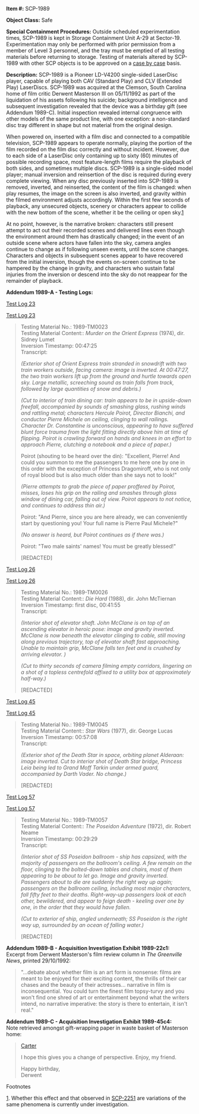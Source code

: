 **Item #:** SCP-1989

**Object Class:** Safe

**Special Containment Procedures:** Outside scheduled experimentation times, SCP-1989 is kept in Storage Containment Unit A-29 at Sector-19. Experimentation may only be performed with prior permission from a member of Level 3 personnel, and the tray must be emptied of all testing materials before returning to storage. Testing of materials altered by SCP-1989 with other SCP objects is to be approved on a [case by case](/scp-1756) basis.

**Description:** SCP-1989 is a Pioneer LD-V4200 single-sided LaserDisc player, capable of playing both CAV (Standard Play) and CLV (Extended Play) LaserDiscs. SCP-1989 was acquired at the Clemson, South Carolina home of film critic Derwent Masterson III on 05/11/1992 as part of the liquidation of his assets following his suicide; background intelligence and subsequent investigation revealed that the device was a birthday gift (see Addendum 1989-C). Initial inspection revealed internal congruence with other models of the same product line, with one exception: a non-standard disc tray different in shape but not material from the original design.

When powered on, inserted with a film disc and connected to a compatible television, SCP-1989 appears to operate normally, playing the portion of the film recorded on the film disc correctly and without incident. However, due to each side of a LaserDisc only containing up to sixty (60) minutes of possible recording space, most feature-length films require the playback of both sides, and sometimes multiple discs. SCP-1989 is a single-sided model player; manual inversion and reinsertion of the disc is required during every complete viewing. When any disc previously inserted into SCP-1989 is removed, inverted, and reinserted, the content of the film is changed: when play resumes, the image on the screen is also inverted, and gravity within the filmed environment adjusts accordingly. Within the first few seconds of playback, any unsecured objects, scenery or characters appear to collide with the new bottom of the scene, whether it be the ceiling or open sky.[1](javascript:;)

At no point, however, is the narrative broken: characters still present attempt to act out their recorded scenes and delivered lines even though the environment around them has drastically changed; in the event of an outside scene where actors have fallen into the sky, camera angles continue to change as if following unseen events, until the scene changes. Characters and objects in subsequent scenes appear to have recovered from the initial inversion, though the events on-screen continue to be hampered by the change in gravity, and characters who sustain fatal injuries from the inversion or descend into the sky do not reappear for the remainder of playback.

**Addendum 1989-A - Testing Logs:**

[Test Log 23](javascript:;)

[Test Log 23](javascript:;)

> Testing Material No.: 1989-TM0023  
> Testing Material Content:: _Murder on the Orient Express_ (1974), dir. Sidney Lumet  
> Inversion Timestamp: 00:47:25  
> Transcript:
> 
> _(Exterior shot of Orient Express train stranded in snowdrift with two train workers outside, facing camera: image is inverted. At 00:47:27, the two train workers lift up from the ground and hurtle towards open sky. Large metallic, screeching sound as train falls from track, followed by large quantities of snow and debris.)_
> 
> _(Cut to interior of train dining car: train appears to be in upside-down freefall, accompanied by sounds of smashing glass, rushing winds and rattling metal; characters Hercule Poirot, Director Bianchi, and conductor Pierre Michele on ceiling, clinging to wall railings. Character Dr. Constantine is unconscious, appearing to have suffered blunt force trauma from the light fitting directly above him at time of flipping. Poirot is crawling forward on hands and knees in an effort to approach Pierre, clutching a notebook and a piece of paper.)_
> 
> Poirot (shouting to be heard over the din): "Excellent, Pierre! And could you summon to me the passengers to me here one by one in this order with the exception of Princess Dragomiroff, who is not only of royal blood but is also much older than she says not to look!"
> 
> _(Pierre attempts to grab the piece of paper proffered by Poirot, misses, loses his grip on the railing and smashes through glass window of dining car, falling out of view. Poirot appears to not notice, and continues to address thin air.)_
> 
> Poirot: "And Pierre, since you are here already, we can conveniently start by questioning you! Your full name is Pierre Paul Michele?"
> 
> _(No answer is heard, but Poirot continues as if there was.)_
> 
> Poirot: "Two male saints' names! You must be greatly blessed!"
> 
> \[REDACTED\]

[Test Log 26](javascript:;)

[Test Log 26](javascript:;)

> Testing Material No.: 1989-TM0026  
> Testing Material Content:: _Die Hard_ (1988), dir. John McTiernan  
> Inversion Timestamp: first disc, 00:41:55  
> Transcript:  
>   
> _(Interior shot of elevator shaft. John McClane is on top of an ascending elevator in heroic pose: image and gravity inverted. McClane is now beneath the elevator clinging to cable, still moving along previous trajectory, top of elevator shaft fast approaching. Unable to maintain grip, McClane falls ten feet and is crushed by arriving elevator. )_
> 
> _(Cut to thirty seconds of camera filming empty corridors, lingering on a shot of a topless centrefold affixed to a utility box at approximately half-way.)_
> 
> \[REDACTED\]

[Test Log 45](javascript:;)

[Test Log 45](javascript:;)

> Testing Material No.: 1989-TM0045  
> Testing Material Content:: _Star Wars_ (1977), dir. George Lucas  
> Inversion Timestamp: 00:57:08  
> Transcript:
> 
> _(Exterior shot of the Death Star in space, orbiting planet Alderaan: image inverted. Cut to interior shot of Death Star bridge, Princess Leia being led to Grand Moff Tarkin under armed guard, accompanied by Darth Vader. No change.)_
> 
> \[REDACTED\]

[Test Log 57](javascript:;)

[Test Log 57](javascript:;)

> Testing Material No.: 1989-TM0057  
> Testing Material Content:: _The Poseidon Adventure_ (1972), dir. Robert Neame  
> Inversion Timestamp: 00:29:29  
> Transcript:
> 
> _(Interior shot of SS Poseidon ballroom - ship has capsized, with the majority of passengers on the ballroom's ceiling. A few remain on the floor, clinging to the bolted-down tables and chairs, most of them appearing to be about to let go. Image and gravity inverted. Passengers about to die are suddenly the right way up again; passengers on the ballroom ceiling, including most major characters, fall fifty feet to their deaths. Right-way-up passengers look at each other, bewildered, and appear to feign death - keeling over one by one, in the order that they would have fallen._
> 
> _(Cut to exterior of ship, angled underneath; SS Poseidon is the right way up, surrounded by an ocean of falling water.)_
> 
> \[REDACTED\]

**Addendum 1989-B - Acquisition Investigation Exhibit 1989-22c1:**  
Excerpt from Derwent Masterson's film review column in _The Greenville News_, printed 29/10/1992:

> "…debate about whether film is an art form is nonsense: films are meant to be enjoyed for their exciting content, the thrills of their car chases and the beauty of their actresses… narrative in film is inconsequential. You could turn the finest film topsy-turvy and you won't find one shred of art or entertainment beyond what the writers intend, no narrative imperative: the story is there to entertain, it isn't real."

**Addendum 1989-C - Acquisition Investigation Exhibit 1989-45c4:**  
Note retrieved amongst gift-wrapping paper in waste basket of Masterson home:

> [Carter](/marshall-carter-and-dark-hub)
> 
> I hope this gives you a change of perspective. Enjoy, my friend.
> 
> Happy birthday,  
> Derwent

Footnotes

[1](javascript:;). Whether this effect and that observed in [SCP-2251](/scp-2251) are variations of the same phenomena is currently under investigation.